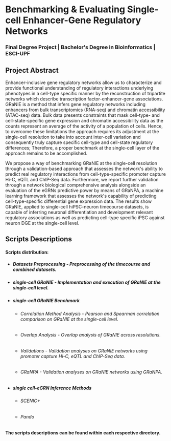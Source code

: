 # Benchmarking & Evaluating Single-cell Enhancer-Gene Regulatory Networks 

### Final Degree Project | Bachelor's Degree in Bioinformatics | ESCI-UPF

## Project Abstract

Enhancer-inclusive gene regulatory networks allow us to characterize and provide functional understanding of regulatory interactions underlying phenotypes in a cell-type specific manner by the reconstruction of tripartite networks which describe transcription factor-enhancer-gene associations. GRaNIE is a method that infers gene regulatory networks including enhancers from bulk transcriptomics (RNA-seq) and chromatin accessibility (ATAC-seq) data. Bulk data presents constraints that mask cell-type- and cell-state-specific gene expression and chromatin accessibility data as the counts represent an average of the activity of a population of cells. Hence, to overcome these limitations the approach requires its adjustment at the single-cell resolution to take into account inter-cell variation and consequently truly capture specific cell-type and cell-state regulatory differences; Therefore, a proper benchmark at the single-cell layer of the approach remains to be accomplished. 

We propose a way of benchmarking GRaNIE at the single-cell resolution through a validation-based approach that assesses the network's ability to predict real regulatory interactions from cell-type-specific promoter capture Hi-C, eQTL and ChIP-Seq data. Furthermore, we report further validation through a network biological comprehensive analysis alongside an evaluation of the eGRNs predictive power by means of GRaNPA, a machine learning framework that assesses the network's capability of  predicting cell-type-specific differential gene expression data. The results show GRaNIE, applied to single-cell hiPSC-neuron timecourse datasets, is capable of inferring neuronal differentiation and development relevant regulatory associations as well as predicting cell-type specific iPSC against neuron DGE at the single-cell level. 

## Scripts Descriptions
#### Scripts distribution:
* ##### Datasets Preprocessing - *Preprocessing of the timecourse and combined datasets.* 
* ##### single-cell GRaNIE - *Implementation and execution of GRaNIE at the single-cell level.* 
* ##### single-cell GRaNIE Benchmark
  * ###### Correlation Method Analysis - *Pearson and Spearman correlation comparison on GRaNIE at the single-cell level.*
  * ###### Overlap Analysis - *Overlap analysis of GRaNIE across resolutions.*
  * ###### Validations - *Validation analyses on GRaNIE networks using promoter capture Hi-C, eQTL and ChIP-Seq data.*
  * ###### GRaNPA - *Validation analyses on GRaNIE networks using GRaNPA.*
* ##### single cell-eGRN Inference Methods
  * ###### SCENIC+
  * ###### Pando



**The scripts descriptions can be found within each respective directory.** 



